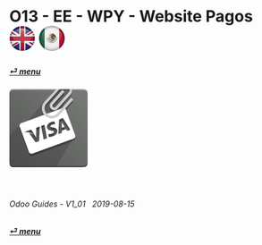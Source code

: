 # O13 - EE - WPY - Website Pagos &nbsp;&nbsp;&nbsp;&nbsp; [![en-uk](/doc/img/flg/en-uk-flg-btn-sml.png)](/en-uk/o13/ee/wpy/en-uk-o13-ee-wpy-guides.md) [ ![es-mx](/doc/img/flg/es-mx-flg-btn-sml.png)](/es-mx/o13/ee/wpy/es-mx-o13-ee-wpy-guides.md)
#### [_&#x23CE; menu_](/en-uk/o13/ee/en-uk-o13-ee-guides-menu.md "Regresar al menú de EE")  
### ![wpy](/doc/img/app/big/wpy.png)
[ⱽ¹²³⁴⁵⁶⁷⁸⁹⁰⁻]: # (ⱽ¹²³⁴⁵⁶⁷⁸⁹⁰⁻)

<br>

###### Odoo Guides - V1_01 &nbsp; 2019-08-15  
**[_&#x23CE; menu_](/en-uk/o13/ee/en-uk-o13-ee-guides-menu.md)**  
